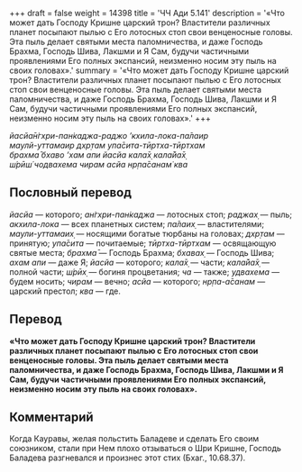+++
draft = false
weight = 14398
title = 'ЧЧ Ади 5.141'
description = '«Что может дать Господу Кришне царский трон? Властители различных планет посыпают пылью с Его лотосных стоп свои венценосные головы. Эта пыль делает святыми места паломничества, и даже Господь Брахма, Господь Шива, Лакшми и Я Сам, будучи частичными проявлениями Его полных экспансий, неизменно носим эту пыль на своих головах».'
summary = '«Что может дать Господу Кришне царский трон? Властители различных планет посыпают пылью с Его лотосных стоп свои венценосные головы. Эта пыль делает святыми места паломничества, и даже Господь Брахма, Господь Шива, Лакшми и Я Сам, будучи частичными проявлениями Его полных экспансий, неизменно носим эту пыль на своих головах».'
+++

_йасйа̄н̇гхри-пан̇каджа-раджо ’кхила-лока-па̄лаир  
маулй-уттамаир дхр̣там упа̄сита-тӣртха-тӣртхам  
брахма̄ бхаво ’хам апи йасйа кала̄х̣ кала̄йа̄х̣  
ш́рӣш́ чодвахема чирам асйа нр̣па̄санам̇ ква_

## Пословный перевод

_йасйа_ — которого; _ан̇гхри_\-_пан̇каджа_ — лотосных стоп; _раджах̣_ — пыль; _акхила_\-_лока_ — всех планетных систем; _па̄лаих̣_ — властителями; _маули_\-_уттамаих̣_ — носящими богатые тюрбаны на головах; _дхр̣там_ — принятую; _упа̄сита_ — почитаемые; _тӣртха_\-_тӣртхам_ — освящающую святые места; _брахма̄_ — Господь Брахма; _бхавах̣_ — Господь Шива; _ахам_ _апи_ — даже Я; _йасйа_ — которого; _кала̄х̣_ — части; _кала̄йа̄х̣_ — полной части; _ш́рӣх̣_ — богиня процветания; _ча_ — также; _удвахема_ — будем носить; _чирам_ — вечно; _асйа_ — которого; _нр̣па_\-_а̄санам_ — царский престол; _ква_ — где.

## Перевод

**«Что может дать Господу Кришне царский трон? Властители различных планет посыпают пылью с Его лотосных стоп свои венценосные головы. Эта пыль делает святыми места паломничества, и даже Господь Брахма, Господь Шива, Лакшми и Я Сам, будучи частичными проявлениями Его полных экспансий, неизменно носим эту пыль на своих головах».**

## Комментарий

Когда Кауравы, желая польстить Баладеве и сделать Его своим союзником, стали при Нем плохо отзываться о Шри Кришне, Господь Баладева разгневался и произнес этот стих (Бхаг., 10.68.37).

